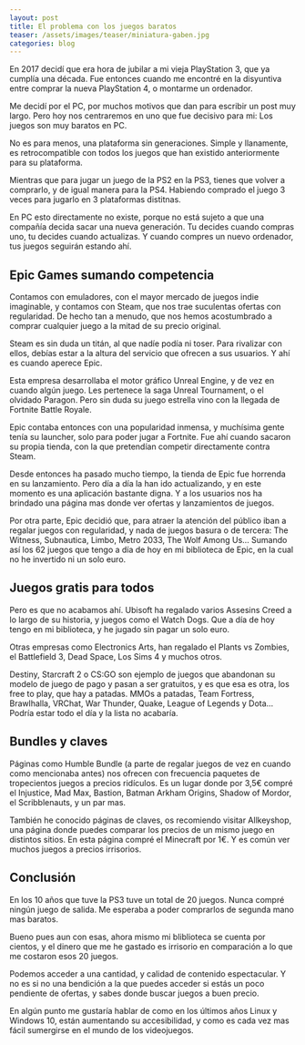 ```yaml
---
layout: post
title: El problema con los juegos baratos
teaser: /assets/images/teaser/miniatura-gaben.jpg
categories: blog
---
```

En 2017 decidí que era hora de jubilar a mi vieja PlayStation 3, que ya cumplía una década. Fue entonces cuando me encontré en la disyuntiva entre comprar la nueva PlayStation 4, o montarme un ordenador.

Me decidí por el PC, por muchos motivos que dan para escribir un post muy largo. Pero hoy nos centraremos en uno que fue decisivo para mi: Los juegos son muy baratos en PC.

No es para menos, una plataforma sin generaciones. Simple y llanamente, es retrocompatible con todos los juegos que han existido anteriormente para su plataforma.

Mientras que para jugar un juego de la PS2 en la PS3, tienes que volver a comprarlo, y de igual manera para la PS4. Habiendo comprado el juego 3 veces para jugarlo en 3 plataformas distitnas.

En PC esto directamente no existe, porque no está sujeto a que una compañía decida sacar una nueva generación. Tu decides cuando compras uno, tu decides cuando actualizas. Y cuando compres un nuevo ordenador, tus juegos seguirán estando ahí.

## Epic Games sumando competencia
Contamos con emuladores, con el mayor mercado de juegos indie imaginable, y contamos con Steam, que nos trae suculentas ofertas con regularidad. De hecho tan a menudo, que nos hemos acostumbrado a comprar cualquier juego a la mitad de su precio original.

Steam es sin duda un titán, al que nadíe podía ni toser. Para rivalizar con ellos, debías estar a la altura del servicio que ofrecen a sus usuarios. Y ahí es cuando aperece Epic.

Esta empresa desarrollaba el motor gráfico Unreal Engine, y de vez en cuando algún juego. Les pertenece la saga Unreal Tournament, o el olvidado Paragon. Pero sin duda su juego estrella vino con la llegada de Fortnite Battle Royale.

Epic contaba entonces con una popularidad inmensa, y muchísima gente tenía su launcher, solo para poder jugar a Fortnite. Fue ahí cuando sacaron su propia tienda, con la que pretendían competir directamente contra Steam.

Desde entonces ha pasado mucho tiempo, la tienda de Epic fue horrenda en su lanzamiento. Pero día a día la han ido actualizando, y en este momento es una aplicación bastante digna. Y a los usuarios nos ha brindado una página mas donde ver ofertas y lanzamientos de juegos.

Por otra parte, Epic decidió que, para atraer la atención del público iban a regalar juegos con regularidad, y nada de juegos basura o de tercera: The Witness, Subnautica, Limbo, Metro 2033, The Wolf Among Us… Sumando así los 62 juegos que tengo a día de hoy en mi biblioteca de Epic, en la cual no he invertido ni un solo euro.

## Juegos gratis para todos
Pero es que no acabamos ahí. Ubisoft ha regalado varios Assesins Creed a lo largo de su historia, y juegos como el Watch Dogs. Que a día de hoy tengo en mi biblioteca, y he jugado sin pagar un solo euro.

Otras empresas como Electronics Arts, han regalado el Plants vs Zombies, el Battlefield 3, Dead Space, Los Sims 4 y muchos otros.

Destiny, Starcraft 2 o CS:GO son ejemplo de juegos que abandonan su modelo de juego de pago y pasan a ser gratuitos, y es que esa es otra, los free to play, que hay a patadas. MMOs a patadas, Team Fortress, Brawlhalla, VRChat, War Thunder, Quake, League of Legends y Dota… Podría estar todo el día y la lista no acabaría.

## Bundles y claves
Páginas como Humble Bundle (a parte de regalar juegos de vez en cuando como mencionaba antes) nos ofrecen con frecuencia paquetes de tropecientos juegos a precios ridículos. Es un lugar donde por 3,5€ compré el Injustice, Mad Max, Bastion, Batman Arkham Origins, Shadow of Mordor, el Scribblenauts, y un par mas.

También he conocido páginas de claves, os recomiendo visitar Allkeyshop, una página donde puedes comparar los precios de un mismo juego en distintos sitios. En esta página compré el Minecraft por 1€. Y es común ver muchos juegos a precios irrisorios.

## Conclusión
En los 10 años que tuve la PS3 tuve un total de 20 juegos. Nunca compré ningún juego de salida. Me esperaba a poder comprarlos de segunda mano mas baratos.

Bueno pues aun con esas, ahora mismo mi bliblioteca se cuenta por cientos, y el dinero que me he gastado es irrisorio en comparación a lo que me costaron esos 20 juegos.

Podemos acceder a una cantidad, y calidad de contenido espectacular. Y no es si no una bendición a la que puedes acceder si estás un poco pendiente de ofertas, y sabes donde buscar juegos a buen precio.

En algún punto me gustaría hablar de como en los últimos años Linux y Windows 10, están aumentando su accesibilidad, y como es cada vez mas fácil sumergirse en el mundo de los videojuegos.